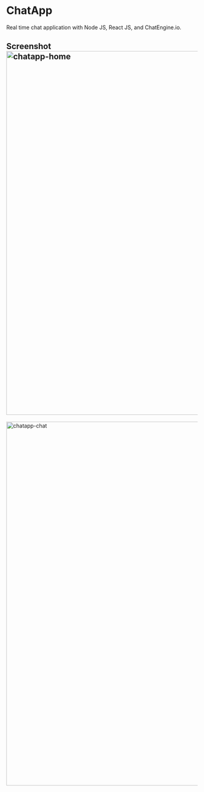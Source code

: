 # ChatApp
Real time chat application with Node JS, React JS, and ChatEngine.io. 

## Screenshot <img width="960" alt="chatapp-home" src="https://github.com/Celeste3140/ChatApp/assets/105468134/aa887b90-62e8-43df-b24d-039fb61f0ae8">
<img width="960" alt="chatapp-chat" src="https://github.com/Celeste3140/ChatApp/assets/105468134/43ff130e-512d-499c-ba50-85318a7f4644">
